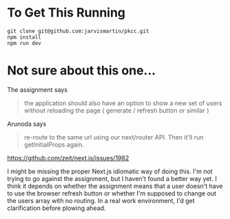 # To Get This Running
```
git clone git@github.com:jarvismartin/pkcc.git
npm install
npm run dev
```

# Not sure about this one...
The assignment says
> the application should also have an option to show a new set of users without reloading the page ( generate / refresh button or similar )

Arunoda says
> re-route to the same url using our next/router API. Then it'll run getInitialProps again.

https://github.com/zeit/next.js/issues/1982

I might be missing the proper Next.js idiomatic way of doing this. I'm not trying to go against the assignment, but I haven't found a better way yet. I think it depends on whether the assignment means that a user doesn't have to use the browser refresh button or whether I'm supposed to change out the users array with no routing. In a real work environment, I'd get clarification before plowing ahead.
